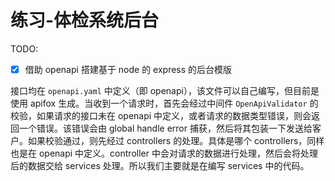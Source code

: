 # 练习-体检系统后台

TODO:

- [x] 借助 openapi 搭建基于 node 的 express 的后台模版

接口均在 `openapi.yaml` 中定义（即 openapi），该文件可以自己编写，但目前是使用 apifox 生成。当收到一个请求时，首先会经过中间件 `OpenApiValidator` 的校验，如果请求的接口未在 openapi 中定义，或者请求的数据类型错误，则会返回一个错误。该错误会由 global handle error 捕获，然后将其包装一下发送给客户。如果校验通过，则先经过 controllers 的处理。具体是哪个 controllers，同样也是在 openapi 中定义。controller 中会对请求的数据进行处理，然后会将处理后的数据交给 services 处理。所以我们主要就是在编写 services 中的代码。
